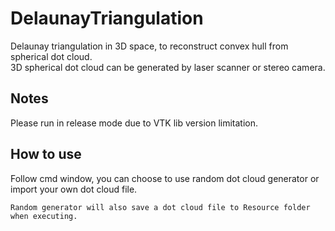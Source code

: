 # DelaunayTriangulation
Delaunay triangulation in 3D space, to reconstruct convex hull from spherical dot cloud.<br />
    3D spherical dot cloud can be generated by laser scanner or stereo camera.<br />

## Notes
Please run in release mode due to VTK lib version limitation.<br />

## How to use
Follow cmd window, you can choose to use random dot cloud generator or import your own dot cloud file.<br />
```
Random generator will also save a dot cloud file to Resource folder when executing.
```
